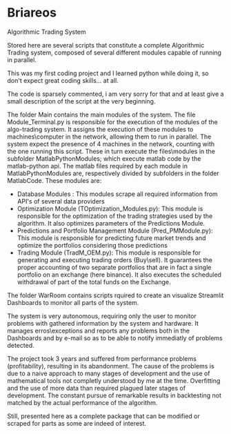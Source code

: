 # Briareos
Algorithmic Trading System

Stored here are several scripts that constitute a complete Algorithmic Trading system, composed of several different modules capable of running in parallel.

This was my first coding project and I learned python while doing it, so don't expect great coding skills... at all.

The code is sparsely commented, i am very sorry for that and at least give a small description of the script at the very beginning.

The folder Main contains the main modules of the system. The file Module_Terminal.py is responsible for the execution of the modules of the algo-trading system. It assigns the execution of these modules to machines\computer in the network, allowing them to run in parallel. The system expect the presence of 4 machines in the network, counting with the one running this script. These in turn execute the files\modules in the subfolder MatlabPythonModules; which execute matlab code by the matlab-python api. The matlab files required by each module in MatlabPythonModules are, respectively divided by subfolders in the folder MatlabCode.
These modules are:
  - Database Modules : This modules scrape all required information from API's of several data providers
  - Optimization Module (TOptimization_Modules.py): This module is responsible for the optimization of the trading strategies used by the algorithm. It also optimizes parameters of the Predictions Module.
  - Predictions and Portfolio Management Module (Pred_PMModule.py): This module is responsible for predicting future market trends and optimize the portfolios considering those predictions
  - Trading Module (TradM_OEM.py): This module is responsible for generating and executing trading orders (Buy\sell). It guarantees the proper accounting of two separate portfolios that are in fact a single portfolio on an exchange (here binance). It also executes the scheduled withdrawal of part of the total funds on the Exchange.

The folder WarRoom contains scripts rquired to create an visualize Streamlit Dashboards to monitor all parts of the system. 

The system is very autonomous, requiring only the user to monitor problems with gathered information by the system and hardware. It manages erros\exceptions and reports any problems both in the Dashboards and by e-mail so as to be able to notify immediatly of problems detected.

The project took 3 years and suffered from performance problems (profitability), resulting in its abandonment. The cause of the problems is due to a naive approach to many stages of development and the use of mathematical tools not completly understood by me at the time. Overfitting and the use of more data than required plagued later stages of development. The constant pursue of remarkable results in backtesting not matched by the actual performance of the algorithm.

Still, presented here as a complete package that can be modified or scraped for parts as some are indeed of interest.

